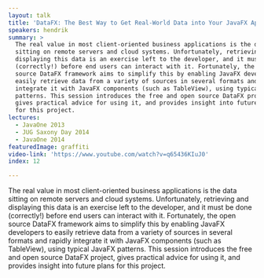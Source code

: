```yaml
---
layout: talk
title: 'DataFX: The Best Way to Get Real-World Data into Your JavaFX Application'
speakers: hendrik
summary: >
  The real value in most client-oriented business applications is the data
  sitting on remote servers and cloud systems. Unfortunately, retrieving and
  displaying this data is an exercise left to the developer, and it must be done
  (correctly!) before end users can interact with it. Fortunately, the open
  source DataFX framework aims to simplify this by enabling JavaFX developers to
  easily retrieve data from a variety of sources in several formats and rapidly
  integrate it with JavaFX components (such as TableView), using typical JavaFX
  patterns. This session introduces the free and open source DataFX project,
  gives practical advice for using it, and provides insight into future plans
  for this project.
lectures:
  - JavaOne 2013
  - JUG Saxony Day 2014
  - JavaOne 2014
featuredImage: graffiti
video-link: 'https://www.youtube.com/watch?v=q65436KIuJ0'
index: 12

---
```


The real value in most client-oriented business applications is the data sitting on remote servers and cloud systems. Unfortunately, retrieving and displaying this data is an exercise left to the developer, and it must be done (correctly!) before end users can interact with it. Fortunately, the open source DataFX framework aims to simplify this by enabling JavaFX developers to easily retrieve data from a variety of sources in several formats and rapidly integrate it with JavaFX components (such as TableView), using typical JavaFX patterns. This session introduces the free and open source DataFX project, gives practical advice for using it, and provides insight into future plans for this project.
